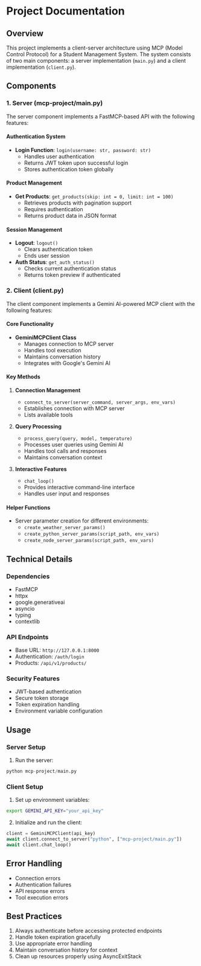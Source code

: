 # Project Documentation

## Overview
This project implements a client-server architecture using MCP (Model Control Protocol) for a Student Management System. The system consists of two main components: a server implementation (`main.py`) and a client implementation (`client.py`).

## Components

### 1. Server (mcp-project/main.py)
The server component implements a FastMCP-based API with the following features:

#### Authentication System
- **Login Function**: `login(username: str, password: str)`
  - Handles user authentication
  - Returns JWT token upon successful login
  - Stores authentication token globally

#### Product Management
- **Get Products**: `get_products(skip: int = 0, limit: int = 100)`
  - Retrieves products with pagination support
  - Requires authentication
  - Returns product data in JSON format

#### Session Management
- **Logout**: `logout()`
  - Clears authentication token
  - Ends user session
- **Auth Status**: `get_auth_status()`
  - Checks current authentication status
  - Returns token preview if authenticated

### 2. Client (client.py)
The client component implements a Gemini AI-powered MCP client with the following features:

#### Core Functionality
- **GeminiMCPClient Class**
  - Manages connection to MCP server
  - Handles tool execution
  - Maintains conversation history
  - Integrates with Google's Gemini AI

#### Key Methods
1. **Connection Management**
   - `connect_to_server(server_command, server_args, env_vars)`
   - Establishes connection with MCP server
   - Lists available tools

2. **Query Processing**
   - `process_query(query, model, temperature)`
   - Processes user queries using Gemini AI
   - Handles tool calls and responses
   - Maintains conversation context

3. **Interactive Features**
   - `chat_loop()`
   - Provides interactive command-line interface
   - Handles user input and responses

#### Helper Functions
- Server parameter creation for different environments:
  - `create_weather_server_params()`
  - `create_python_server_params(script_path, env_vars)`
  - `create_node_server_params(script_path, env_vars)`

## Technical Details

### Dependencies
- FastMCP
- httpx
- google.generativeai
- asyncio
- typing
- contextlib

### API Endpoints
- Base URL: `http://127.0.0.1:8000`
- Authentication: `/auth/login`
- Products: `/api/v1/products/`

### Security Features
- JWT-based authentication
- Secure token storage
- Token expiration handling
- Environment variable configuration

## Usage

### Server Setup
1. Run the server:
```python
python mcp-project/main.py
```

### Client Setup
1. Set up environment variables:
```bash
export GEMINI_API_KEY="your_api_key"
```

2. Initialize and run the client:
```python
client = GeminiMCPClient(api_key)
await client.connect_to_server("python", ["mcp-project/main.py"])
await client.chat_loop()
```

## Error Handling
- Connection errors
- Authentication failures
- API response errors
- Tool execution errors

## Best Practices
1. Always authenticate before accessing protected endpoints
2. Handle token expiration gracefully
3. Use appropriate error handling
4. Maintain conversation history for context
5. Clean up resources properly using AsyncExitStack 